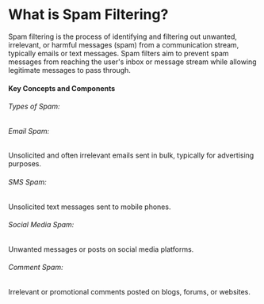 # What is Spam Filtering?
Spam filtering is the process of identifying and filtering out unwanted, irrelevant, or harmful messages (spam) from a communication stream, typically emails or text messages. Spam filters aim to prevent spam messages from reaching the user's inbox or message stream while allowing legitimate messages to pass through.

#### Key Concepts and Components
###### Types of Spam:

###### Email Spam: 
Unsolicited and often irrelevant emails sent in bulk, typically for advertising purposes.

###### SMS Spam: 
Unsolicited text messages sent to mobile phones.

###### Social Media Spam: 
Unwanted messages or posts on social media platforms.

###### Comment Spam: 
Irrelevant or promotional comments posted on blogs, forums, or websites.
